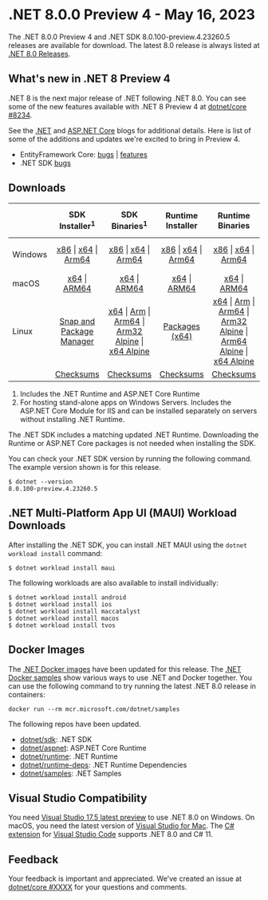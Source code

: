 # .NET 8.0.0 Preview 4 - May 16, 2023

The .NET 8.0.0 Preview 4 and .NET SDK 8.0.100-preview.4.23260.5 releases are available for download. The latest 8.0 release is always listed at [.NET 8.0 Releases](../README.md).

## What's new in .NET 8 Preview 4

.NET 8 is the next major release of .NET following .NET 8.0. You can see some of the new features available with .NET 8 Preview 4 at [dotnet/core #8234](https://github.com/dotnet/core/issues/8234).

See the [.NET][dotnet-blog] and [ASP.NET Core][aspnet-blog] blogs for additional details.
Here is list of some of the additions and updates we're excited to bring in Preview 4.

* EntityFramework Core: [bugs][ef_bugs] | [features][ef_features]
* .NET SDK [bugs][sdk_bugs]

## Downloads

|           | SDK Installer<sup>1</sup>                        | SDK Binaries<sup>1</sup>                 | Runtime Installer                                        | Runtime Binaries                                 | ASP.NET Core Runtime           |Windows Desktop Runtime          |
| --------- | :------------------------------------------:     | :----------------------:                 | :---------------------------:                            | :-------------------------:                      | :-----------------:            | :-----------------:            |
| Windows   | [x86][dotnet-sdk-win-x86.exe] \| [x64][dotnet-sdk-win-x64.exe] \| [Arm64][dotnet-sdk-win-arm64.exe] | [x86][dotnet-sdk-win-x86.zip] \| [x64][dotnet-sdk-win-x64.zip] \|  [Arm64][dotnet-sdk-win-arm64.zip] | [x86][dotnet-runtime-win-x86.exe] \| [x64][dotnet-runtime-win-x64.exe] \| [Arm64][dotnet-runtime-win-arm64.exe] | [x86][dotnet-runtime-win-x86.zip] \| [x64][dotnet-runtime-win-x64.zip] \| [Arm64][dotnet-runtime-win-arm64.zip] | [x86][aspnetcore-runtime-win-x86.exe] \| [x64][aspnetcore-runtime-win-x64.exe] \|<br/> [Hosting Bundle][dotnet-hosting-win.exe]<sup>2</sup> | [x86][windowsdesktop-runtime-win-x86.exe] \| [x64][windowsdesktop-runtime-win-x64.exe] \| [Arm64][windowsdesktop-runtime-win-arm64.exe] |
| macOS     | [x64][dotnet-sdk-osx-x64.pkg] \| [ARM64][dotnet-sdk-osx-arm64.pkg] | [x64][dotnet-sdk-osx-x64.tar.gz] \| [ARM64][dotnet-sdk-osx-arm64.tar.gz]  | [x64][dotnet-runtime-osx-x64.pkg] \| [ARM64][dotnet-runtime-osx-arm64.pkg] | [x64][dotnet-runtime-osx-x64.tar.gz] \| [ARM64][dotnet-runtime-osx-arm64.tar.gz]| [x64][aspnetcore-runtime-osx-x64.tar.gz] \| [ARM64][aspnetcore-runtime-osx-arm64.tar.gz] | - |<sup>1</sup>
| Linux     |  [Snap and Package Manager](../install-linux.md)  | [x64][dotnet-sdk-linux-x64.tar.gz] \| [Arm][dotnet-sdk-linux-arm.tar.gz]  \| [Arm64][dotnet-sdk-linux-arm64.tar.gz] \| [Arm32 Alpine][dotnet-sdk-linux-musl-arm.tar.gz]  \| [x64 Alpine][dotnet-sdk-linux-musl-x64.tar.gz] | [Packages (x64)][linux-packages] | [x64][dotnet-runtime-linux-x64.tar.gz] \| [Arm][dotnet-runtime-linux-arm.tar.gz] \| [Arm64][dotnet-runtime-linux-arm64.tar.gz] \| [Arm32 Alpine][dotnet-runtime-linux-musl-arm.tar.gz] \| [Arm64 Alpine][dotnet-runtime-linux-musl-arm64.tar.gz] \| [x64 Alpine][dotnet-runtime-linux-musl-x64.tar.gz]  | [x64][aspnetcore-runtime-linux-x64.tar.gz]<sup>1</sup>  \| [Arm][aspnetcore-runtime-linux-arm.tar.gz]<sup>1</sup> \| [Arm64][aspnetcore-runtime-linux-arm64.tar.gz]<sup>1</sup> \| [x64 Alpine][aspnetcore-runtime-linux-musl-x64.tar.gz] | - | <sup>1</sup> |
|  | [Checksums][checksums-sdk]                             | [Checksums][checksums-sdk]                                      | [Checksums][checksums-runtime]                             | [Checksums][checksums-runtime]  | [Checksums][checksums-runtime]  | [Checksums][checksums-runtime]


1. Includes the .NET Runtime and ASP.NET Core Runtime
2. For hosting stand-alone apps on Windows Servers. Includes the ASP.NET Core Module for IIS and can be installed separately on servers without installing .NET Runtime.


The .NET SDK includes a matching updated .NET Runtime. Downloading the Runtime or ASP.NET Core packages is not needed when installing the SDK.

You can check your .NET SDK version by running the following command. The example version shown is for this release.

```console
$ dotnet --version
8.0.100-preview.4.23260.5
```

## .NET Multi-Platform App UI (MAUI) Workload Downloads

 After installing the .NET SDK, you can install .NET MAUI using the `dotnet workload install` command:

 ```console
 $ dotnet workload install maui
 ```

 The following workloads are also available to install individually:

 ```console
 $ dotnet workload install android
 $ dotnet workload install ios
 $ dotnet workload install maccatalyst
 $ dotnet workload install macos
 $ dotnet workload install tvos
 ```

## Docker Images

The [.NET Docker images](https://hub.docker.com/_/microsoft-dotnet) have been updated for this release. The [.NET Docker samples](https://github.com/dotnet/dotnet-docker/blob/main/samples/README.md) show various ways to use .NET and Docker together. You can use the following command to try running the latest .NET 8.0 release in containers:

```console
docker run --rm mcr.microsoft.com/dotnet/samples
```

The following repos have been updated.

* [dotnet/sdk](https://hub.docker.com/_/microsoft-dotnet-sdk/): .NET SDK
* [dotnet/aspnet](https://hub.docker.com/_/microsoft-dotnet-aspnet/): ASP.NET Core Runtime
* [dotnet/runtime](https://hub.docker.com/_/microsoft-dotnet-runtime/): .NET Runtime
* [dotnet/runtime-deps](https://hub.docker.com/_/microsoft-dotnet-runtime-deps/): .NET Runtime Dependencies
* [dotnet/samples](https://hub.docker.com/_/microsoft-dotnet-samples/): .NET Samples

## Visual Studio Compatibility

You need [Visual Studio 17.5 latest preview](https://visualstudio.microsoft.com) to use .NET 8.0 on Windows. On macOS, you need the latest version of [Visual Studio for Mac](https://visualstudio.microsoft.com/vs/mac/). The [C# extension](https://code.visualstudio.com/docs/languages/dotnet) for [Visual Studio Code](https://code.visualstudio.com/) supports .NET 8.0 and C# 11.


## Feedback

Your feedback is important and appreciated. We've created an issue at [dotnet/core #XXXX](https://github.com/dotnet/core/issues/XXXX) for your questions and comments.

[blob-runtime]: https://dotnetcli.blob.core.windows.net/dotnet/Runtime/
[blob-sdk]: https://dotnetcli.blob.core.windows.net/dotnet/Sdk/
[release-notes]: https://github.com/dotnet/core/blob/main/release-notes/8.0/preview/8.0.0-preview.4.md

[checksums-runtime]: https://dotnetcli.blob.core.windows.net/dotnet/checksums/8.0.0-preview.4-sha.txt
[checksums-sdk]: https://dotnetcli.blob.core.windows.net/dotnet/checksums/8.0.0-preview.4-sha.txt

[linux-install]: https://learn.microsoft.com/dotnet/core/install/linux
[linux-setup]: https://github.com/dotnet/core/blob/main/Documentation/linux-setup.md

[dotnet-blog]:  https://devblogs.microsoft.com/dotnet/announcing-dotnet-8-preview-4
[aspnet-blog]: https://devblogs.microsoft.com/dotnet/asp-net-core-updates-in-dotnet-8-preview-4/
[ef-blog]: https://devblogs.microsoft.com/dotnet/announcing-ef8-preview-4/
[ef_bugs]: https://github.com/dotnet/efcore/issues?q=is%3Aissue+milestone%3A8.0.0-preview4+is%3Aclosed+label%3Atype-bug
[ef_features]: https://github.com/dotnet/efcore/issues?q=is%3Aissue+milestone%3A8.0.0-preview4+is%3Aclosed+label%3Atype-enhancement

[aspnet_bugs]: https://github.com/aspnet/AspNetCore/issues?q=is%3Aissue+milestone%3A8.0.0-preview4+label%3ADone+label%3Abug
[aspnet_features]: https://github.com/aspnet/AspNetCore/issues?q=is%3Aissue+milestone%3A8.0.0-preview4+label%3ADone+label%3Aenhancement
[runtime_bugs]: https://github.com/dotnet/runtime/issues?utf8=%E2%9C%93&q=is%3Aissue+milestone%3A8.0+label%3Abug+
[runtime_features]: https://github.com/dotnet/runtime/issues?q=is%3Aissue+milestone%3A8.0+label%3Aenhancement

[sdk_bugs]: https://github.com/dotnet/sdk/issues?q=is%3Aissue+is%3Aclosed+milestone%3A8.0.1xx
[linux-packages]: ../install-linux.md


[//]: # ( Runtime 8.0.0-preview.4.23259.5)
[dotnet-runtime-linux-arm.tar.gz]: https://download.visualstudio.microsoft.com/download/pr/2c47ffa5-2421-40a2-b6f8-6ab3c5ecce1c/416c52cd0c0ca2031ed809f2260e341f/dotnet-runtime-8.0.0-preview.4.23259.5-linux-arm.tar.gz
[dotnet-runtime-linux-arm64.tar.gz]: https://download.visualstudio.microsoft.com/download/pr/8fac5d3e-dd32-4b29-a187-1887a912e185/d350aabe412cb33d9c2f2cafbf7c9bed/dotnet-runtime-8.0.0-preview.4.23259.5-linux-arm64.tar.gz
[dotnet-runtime-linux-musl-arm.tar.gz]: https://download.visualstudio.microsoft.com/download/pr/786e0b38-6f56-4f40-b56b-bbc487a7afb4/cec044de65638aaa911bdbadd8bae621/dotnet-runtime-8.0.0-preview.4.23259.5-linux-musl-arm.tar.gz
[dotnet-runtime-linux-musl-arm64.tar.gz]: https://download.visualstudio.microsoft.com/download/pr/04ad1363-909b-4d8f-bdef-214ae6a321bf/2702b42fd820dc8cef89aa7fb897427d/dotnet-runtime-8.0.0-preview.4.23259.5-linux-musl-arm64.tar.gz
[dotnet-runtime-linux-musl-x64.tar.gz]: https://download.visualstudio.microsoft.com/download/pr/90b250f7-2c73-4dc7-83f2-9ede5735345a/f9f2b2d0caf1130430aba3a067eebfde/dotnet-runtime-8.0.0-preview.4.23259.5-linux-musl-x64.tar.gz
[dotnet-runtime-linux-x64.tar.gz]: https://download.visualstudio.microsoft.com/download/pr/7267fec0-ae12-4f40-9c3d-56da5fbf83e4/f64c2758980c1f908cbe089a6233bbe7/dotnet-runtime-8.0.0-preview.4.23259.5-linux-x64.tar.gz
[dotnet-runtime-osx-arm64.pkg]: https://download.visualstudio.microsoft.com/download/pr/860cf807-c96d-406f-9122-a2d0fc1d23b7/3ed6d45cf281601671305dd8160e09bd/dotnet-runtime-8.0.0-preview.4.23259.5-osx-arm64.pkg
[dotnet-runtime-osx-arm64.tar.gz]: https://download.visualstudio.microsoft.com/download/pr/c0d0406b-3995-403d-b25c-6ad764291eaa/7f1d366577de292f32623bdf88a5dacf/dotnet-runtime-8.0.0-preview.4.23259.5-osx-arm64.tar.gz
[dotnet-runtime-osx-x64.pkg]: https://download.visualstudio.microsoft.com/download/pr/b9f27a14-46ea-4213-ad1b-f31bb41d3ff3/f9512906f1127157f23bfe0d583fb347/dotnet-runtime-8.0.0-preview.4.23259.5-osx-x64.pkg
[dotnet-runtime-osx-x64.tar.gz]: https://download.visualstudio.microsoft.com/download/pr/636e676d-136c-4ad3-86c8-d4e86869832e/627c24b6a6753b0dee5af4a322f79155/dotnet-runtime-8.0.0-preview.4.23259.5-osx-x64.tar.gz
[dotnet-runtime-win-arm64.exe]: https://download.visualstudio.microsoft.com/download/pr/b1a6ac5c-c3eb-408e-b56b-d82744319195/89550f195d1402957204efa8ecff51ce/dotnet-runtime-8.0.0-preview.4.23259.5-win-arm64.exe
[dotnet-runtime-win-arm64.zip]: https://download.visualstudio.microsoft.com/download/pr/70181b8a-3bee-45cb-a8ac-4e6df1c2f2c4/b20f3622e4f6228d9f6fefe309db8003/dotnet-runtime-8.0.0-preview.4.23259.5-win-arm64.zip
[dotnet-runtime-win-x64.exe]: https://download.visualstudio.microsoft.com/download/pr/91d346d8-b078-4453-b4e7-2f7a10b1f4c8/b7b5d5a64e099eddf0527dce06424b88/dotnet-runtime-8.0.0-preview.4.23259.5-win-x64.exe
[dotnet-runtime-win-x64.zip]: https://download.visualstudio.microsoft.com/download/pr/3e0dd88b-4cf2-4eaf-80bc-0b60a3b0c3ae/f6fcf001bd315722499f5279779e4586/dotnet-runtime-8.0.0-preview.4.23259.5-win-x64.zip
[dotnet-runtime-win-x86.exe]: https://download.visualstudio.microsoft.com/download/pr/cece103d-1860-4c54-8c0e-c31f13d07873/a9a3784cb4431a8d7515dc62269174ed/dotnet-runtime-8.0.0-preview.4.23259.5-win-x86.exe
[dotnet-runtime-win-x86.zip]: https://download.visualstudio.microsoft.com/download/pr/457e3280-4515-4cf6-92bf-d8c9c96b4cf8/df2f8f8e9fdaf87bf2991aa35774b728/dotnet-runtime-8.0.0-preview.4.23259.5-win-x86.zip

[//]: # ( WindowsDesktop 8.0.0-preview.4.23260.1)
[windowsdesktop-runtime-win-arm64.exe]: https://download.visualstudio.microsoft.com/download/pr/31e64f0e-a70e-499f-a9ff-b82358c93127/18347397fef3a112f62d07244d68eaec/windowsdesktop-runtime-8.0.0-preview.4.23260.1-win-arm64.exe
[windowsdesktop-runtime-win-arm64.zip]: https://download.visualstudio.microsoft.com/download/pr/bb4ad84c-ff18-402b-bdee-6a4e6bf2d898/c14647e0b4cbc0547aa192989bc80e8e/windowsdesktop-runtime-8.0.0-preview.4.23260.1-win-arm64.zip
[windowsdesktop-runtime-win-x64.exe]: https://download.visualstudio.microsoft.com/download/pr/d8cfe5d8-7da8-4163-bd7c-78aeb4fe3ef1/f55c5964da9bf2c8b5117f61c801122d/windowsdesktop-runtime-8.0.0-preview.4.23260.1-win-x64.exe
[windowsdesktop-runtime-win-x64.zip]: https://download.visualstudio.microsoft.com/download/pr/a7b2af9e-8c69-4448-a1af-06d0a16f4113/ac8833f6d88e80b017cbe5133b12f095/windowsdesktop-runtime-8.0.0-preview.4.23260.1-win-x64.zip
[windowsdesktop-runtime-win-x86.exe]: https://download.visualstudio.microsoft.com/download/pr/76764fc3-010b-4a35-a4d3-be421abd1600/fedc1e3efae967a0f138c135e981b0be/windowsdesktop-runtime-8.0.0-preview.4.23260.1-win-x86.exe
[windowsdesktop-runtime-win-x86.zip]: https://download.visualstudio.microsoft.com/download/pr/b3e54939-7a01-411a-a1fa-44d0be515951/a339f75955209b5bf613e5b003fe45a8/windowsdesktop-runtime-8.0.0-preview.4.23260.1-win-x86.zip

[//]: # ( ASP 8.0.0-preview.4.23260.4)
[aspnetcore-runtime-linux-arm.tar.gz]: https://download.visualstudio.microsoft.com/download/pr/a54ce371-fa43-4084-aa97-3a46b21ba459/bc4182da9ec260f9f8743c1442c8bd8f/aspnetcore-runtime-8.0.0-preview.4.23260.4-linux-arm.tar.gz
[aspnetcore-runtime-linux-arm64.tar.gz]: https://download.visualstudio.microsoft.com/download/pr/c9d4a334-d522-4439-a98a-0af0e7852621/9c3afe685d3e65a92d5c538afa211de7/aspnetcore-runtime-8.0.0-preview.4.23260.4-linux-arm64.tar.gz
[aspnetcore-runtime-linux-musl-arm.tar.gz]: https://download.visualstudio.microsoft.com/download/pr/460b796e-149a-4d8c-947f-4b05dacb7913/f092b7b18390d05824a5296644b1b8cd/aspnetcore-runtime-8.0.0-preview.4.23260.4-linux-musl-arm.tar.gz
[aspnetcore-runtime-linux-musl-arm64.tar.gz]: https://download.visualstudio.microsoft.com/download/pr/75da9aba-3764-4102-ae46-331d4f8e72f4/ad0e2d747b09b0172ea5282b962c8e0e/aspnetcore-runtime-8.0.0-preview.4.23260.4-linux-musl-arm64.tar.gz
[aspnetcore-runtime-linux-musl-x64.tar.gz]: https://download.visualstudio.microsoft.com/download/pr/f4e522c0-c15d-440a-9e52-fc75154d2c47/37abb264ee842770e2bc2c23b14570e8/aspnetcore-runtime-8.0.0-preview.4.23260.4-linux-musl-x64.tar.gz
[aspnetcore-runtime-linux-x64.tar.gz]: https://download.visualstudio.microsoft.com/download/pr/bda9e867-46d3-416b-864f-5fb28658a8fd/c58375f59b0c0a9946a2be04617a7276/aspnetcore-runtime-8.0.0-preview.4.23260.4-linux-x64.tar.gz
[aspnetcore-runtime-osx-arm64.tar.gz]: https://download.visualstudio.microsoft.com/download/pr/5acf37f1-8232-4421-b4ae-41d635e2c8d1/3de8d329bb5d905e539f61a12d6091c9/aspnetcore-runtime-8.0.0-preview.4.23260.4-osx-arm64.tar.gz
[aspnetcore-runtime-osx-x64.tar.gz]: https://download.visualstudio.microsoft.com/download/pr/6011ab96-f3be-414f-b13b-792aad1e383c/e78722ebae2ad81640e05286a30eb0c8/aspnetcore-runtime-8.0.0-preview.4.23260.4-osx-x64.tar.gz
[aspnetcore-runtime-win-arm64.zip]: https://download.visualstudio.microsoft.com/download/pr/c19f5aeb-64fd-4fcd-8dbc-8ae1f849ee7e/27d856701f072bd23bf55860fc0633bf/aspnetcore-runtime-8.0.0-preview.4.23260.4-win-arm64.zip
[aspnetcore-runtime-win-x64.exe]: https://download.visualstudio.microsoft.com/download/pr/b01a486b-6162-4b42-80b2-292ab171f496/50e07451b5da0247a4eb4ad7c82b1fa7/aspnetcore-runtime-8.0.0-preview.4.23260.4-win-x64.exe
[aspnetcore-runtime-win-x64.zip]: https://download.visualstudio.microsoft.com/download/pr/f53d0e00-0619-4acf-9f49-6f15d2852c03/561e04a11568141444b17384571c90bc/aspnetcore-runtime-8.0.0-preview.4.23260.4-win-x64.zip
[aspnetcore-runtime-win-x86.exe]: https://download.visualstudio.microsoft.com/download/pr/fbe6cacf-7351-44d3-8328-2fd75ee013fc/039d0a3710915d761956e7d210732d13/aspnetcore-runtime-8.0.0-preview.4.23260.4-win-x86.exe
[aspnetcore-runtime-win-x86.zip]: https://download.visualstudio.microsoft.com/download/pr/cafe2d88-b226-417a-ac44-126900b2f125/d977e066aee6eb423ed7a6d8355989b9/aspnetcore-runtime-8.0.0-preview.4.23260.4-win-x86.zip
[dotnet-hosting-win.exe]: https://download.visualstudio.microsoft.com/download/pr/5b020624-0e07-4852-b890-2f98fdec314b/76cf89fea997edf1de853ba46442135d/dotnet-hosting-8.0.0-preview.4.23260.4-win.exe

[//]: # ( SDK 8.0.100-preview.4.23260.5)
[dotnet-sdk-linux-arm.tar.gz]: https://download.visualstudio.microsoft.com/download/pr/dd751a26-8daf-464b-9757-f65e1f99965e/5d8deaee6d4fb201dde914f9eab9e2e1/dotnet-sdk-8.0.100-preview.4.23260.5-linux-arm.tar.gz
[dotnet-sdk-linux-arm64.tar.gz]: https://download.visualstudio.microsoft.com/download/pr/9de5d7d8-6062-4a61-b8bf-b1b61dd4b768/f23a336abc7548309acf01314ddc8904/dotnet-sdk-8.0.100-preview.4.23260.5-linux-arm64.tar.gz
[dotnet-sdk-linux-musl-arm.tar.gz]: https://download.visualstudio.microsoft.com/download/pr/ddea41d5-5b82-4d81-ac3e-9f8489965ff8/25301fa68fde2d1f9d1038a98a4a8b7a/dotnet-sdk-8.0.100-preview.4.23260.5-linux-musl-arm.tar.gz
[dotnet-sdk-linux-musl-arm64.tar.gz]: https://download.visualstudio.microsoft.com/download/pr/0c7bf063-7a58-4fb1-88c5-6d07523c4dd6/58e9da1af1ed202ce0782d9819bb724b/dotnet-sdk-8.0.100-preview.4.23260.5-linux-musl-arm64.tar.gz
[dotnet-sdk-linux-musl-x64.tar.gz]: https://download.visualstudio.microsoft.com/download/pr/c026f1ec-53fc-4874-aefd-fe1fdb60bb9c/6de2202f38d1d85e658e9829a7386cb9/dotnet-sdk-8.0.100-preview.4.23260.5-linux-musl-x64.tar.gz
[dotnet-sdk-linux-x64.tar.gz]: https://download.visualstudio.microsoft.com/download/pr/ae0534ab-1c49-4055-ba2a-b8159c4f94d2/3a5945c949d2eb141f8ce52096fca13c/dotnet-sdk-8.0.100-preview.4.23260.5-linux-x64.tar.gz
[dotnet-sdk-osx-arm64.pkg]: https://download.visualstudio.microsoft.com/download/pr/593bd437-c6f3-412c-9cb0-206addab56d3/330ac8f331f7c9b9e8860669c767cb43/dotnet-sdk-8.0.100-preview.4.23260.5-osx-arm64.pkg
[dotnet-sdk-osx-arm64.tar.gz]: https://download.visualstudio.microsoft.com/download/pr/2c6668f9-b531-427a-b3b5-5c9dc456c5b8/ef5ef0a8db2df07d12ef138e05fa2231/dotnet-sdk-8.0.100-preview.4.23260.5-osx-arm64.tar.gz
[dotnet-sdk-osx-x64.pkg]: https://download.visualstudio.microsoft.com/download/pr/c06279c7-f65e-4da0-bca8-5ae18a652e75/f645c5e53f6d3d51120b1e62cec2cc78/dotnet-sdk-8.0.100-preview.4.23260.5-osx-x64.pkg
[dotnet-sdk-osx-x64.tar.gz]: https://download.visualstudio.microsoft.com/download/pr/78706993-4be4-46e0-8b14-48f295884a1b/39c2db8388ac84cdfe7e909bdde39384/dotnet-sdk-8.0.100-preview.4.23260.5-osx-x64.tar.gz
[dotnet-sdk-win-arm64.exe]: https://download.visualstudio.microsoft.com/download/pr/0e032e13-f32d-4451-b4ee-b54297038964/9c13febb635874b38b23ec449c6cb43c/dotnet-sdk-8.0.100-preview.4.23260.5-win-arm64.exe
[dotnet-sdk-win-arm64.zip]: https://download.visualstudio.microsoft.com/download/pr/bd93fe19-5599-47d2-a813-33d34e62cfa5/5c74e0f06376af41a6881ef1c038c5ef/dotnet-sdk-8.0.100-preview.4.23260.5-win-arm64.zip
[dotnet-sdk-win-x64.exe]: https://download.visualstudio.microsoft.com/download/pr/1b55b379-5ef2-4f21-8fad-aba058913cbc/c26ee3ba55cb40407a79564e28ed6d98/dotnet-sdk-8.0.100-preview.4.23260.5-win-x64.exe
[dotnet-sdk-win-x64.zip]: https://download.visualstudio.microsoft.com/download/pr/e90be9dd-d567-4fe6-a1f5-966dd8fbceae/99a6b0d8c3a53060f48ade66e62cf20a/dotnet-sdk-8.0.100-preview.4.23260.5-win-x64.zip
[dotnet-sdk-win-x86.exe]: https://download.visualstudio.microsoft.com/download/pr/aecb896a-d517-4079-af5a-8be87c1ebeef/5e3dbc9053755eec240dad14f1d789d7/dotnet-sdk-8.0.100-preview.4.23260.5-win-x86.exe
[dotnet-sdk-win-x86.zip]: https://download.visualstudio.microsoft.com/download/pr/d7cd2b4d-8544-4708-ac31-10dcd254e06f/18f1342f13f754400cf9ddfd34ad4dd6/dotnet-sdk-8.0.100-preview.4.23260.5-win-x86.zip
